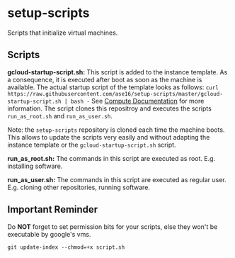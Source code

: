 # setup-scripts
Scripts that initialize virtual machines.

## Scripts
**gcloud-startup-script.sh:** This script is added to the instance template. As a consequence, it is executed after boot as soon as the machine is available. The actual startup script of the template looks as follows:
`curl https://raw.githubusercontent.com/ase16/setup-scripts/master/gcloud-startup-script.sh | bash -`
See [Compute Documentation]( https://cloud.google.com/compute/docs/startupscript?hl=en_US ) for more information. 
The script clones this repositroy and executes the scripts `run_as_root.sh` and `run_as_user.sh`.

Note: the `setup-scripts` repository is cloned each time the machine boots. This allows to update the scripts very easily and without adapting the instance template or the `gcloud-startup-script.sh` script. 

**run_as_root.sh:** The commands in this script are executed as root. E.g. installing software.

**run_as_user.sh:** The commands in this script are executed as regular user. E.g. cloning other repositories, running software.

## Important Reminder
Do **NOT** forget to set permission bits for your scripts, else they won't be executable by google's vms.

`git update-index --chmod=+x script.sh`

